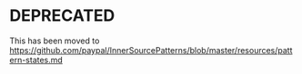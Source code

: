 # DEPRECATED
This has been moved to  
https://github.com/paypal/InnerSourcePatterns/blob/master/resources/pattern-states.md


